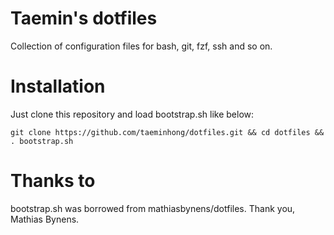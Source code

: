 # Taemin's dotfiles

Collection of configuration files for bash, git, fzf, ssh and so on.

# Installation

Just clone this repository and load bootstrap.sh like below:

`git clone https://github.com/taeminhong/dotfiles.git && cd dotfiles && . bootstrap.sh`

# Thanks to

bootstrap.sh was borrowed from mathiasbynens/dotfiles.
Thank you, Mathias Bynens.

